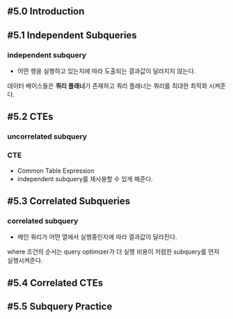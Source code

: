 ## #5.0 Introduction

## #5.1 Independent Subqueries

### independent subquery
- 어떤 행을 실행하고 있는지에 따라 도출되는 결과값이 달라지지 않는다.

데이터 베이스들은 **쿼리 플래너**가 존재하고 쿼리 플래너는 쿼리를 최대한 최적화 시켜준다.

## #5.2 CTEs

### uncorrelated subquery

### CTE
- Common Table Expression
- independent subquery를 재사용할 수 있게 해준다.

## #5.3 Correlated Subqueries

### correlated subquery
- 메인 쿼리가 어떤 열에서 실행중인지에 따라 결과값이 달라진다.

where 조건의 순서는 query optimizer가 더 실행 비용이 저렴한 subquery를 먼저 실행시켜준다.

## #5.4 Correlated CTEs

## #5.5 Subquery Practice
